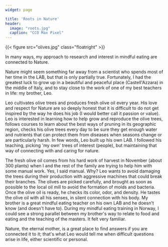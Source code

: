 ```yaml
---
widget: page

title: 'Roots in Nature'
header:
  image: "roots.jpg"
  caption: "CCO Max Pixel"
---
```


{{< figure src="olives.jpg" class="floatright" >}}

In many ways, my approach to research and interest in mindful eating are connected to Nature.

Nature might seem something far away from a scientist who spends most of her time in the LAB, but that is only partially true. Fortunately, I had the greatest luck to grow up in a beautiful and peaceful place (Castell'Azzara) in the middle of Italy, and to stay close to the work of one of my best teachers in life: my brother, Leo.

Leo cultivates olive trees and produces fresh olive oil every year. His love and respect for Nature are so deeply honest that it is difficult to do not get inspired by the way he does his job (I would better call it passion or value). Leo is interested in learning how to help grow and reproduce the olive trees, follows courses to learn about the best ways of pruning in its geographic region, checks his olive trees every day to be sure they get enough water and nutrients that can protect them from diseases when seasons change or are particularly harsh. In few words, Leo built up his own LAB. I followed his teaching, picking 'my own' trees of interest (people), but maintaining that way of connecting with and caring for nature.

The fresh olive oil comes from his hard work of harvest in November (about 300 plants) when I and the rest of the family are trying to help him with some manual work. Yes, I said manual. Why? Leo wants to avoid damaging the trees during their production with aggressive machines that could break their branches. The olives are picked carefully, and brought as soon as possible to the local oil mill to avoid the formation of molds and bacteria. Once the olive oil is ready, he checks its color, odor, and density. He tastes the olive oil with all his senses, in silent connection with his body. My brother is a great mindful eating teacher on his own LAB and he doesn't know (and doesn't have to). During my mindful eating training in Norway, I could see a strong parallel between my brother's way to relate to food and eating and the teaching of the masters. It felt very familiar.

Nature, the eternal mother, is a great place to find answers if you are connected it to it; that's what Leo would tell me when difficult questions arise in life, either scientific or personal.

